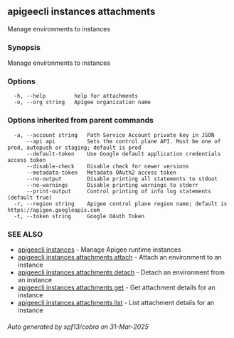 ## apigeecli instances attachments

Manage environments to instances

### Synopsis

Manage environments to instances

### Options

```
  -h, --help         help for attachments
  -o, --org string   Apigee organization name
```

### Options inherited from parent commands

```
  -a, --account string   Path Service Account private key in JSON
      --api api          Sets the control plane API. Must be one of prod, autopush or staging; default is prod
      --default-token    Use Google default application credentials access token
      --disable-check    Disable check for newer versions
      --metadata-token   Metadata OAuth2 access token
      --no-output        Disable printing all statements to stdout
      --no-warnings      Disable printing warnings to stderr
      --print-output     Control printing of info log statements (default true)
  -r, --region string    Apigee control plane region name; default is https://apigee.googleapis.com
  -t, --token string     Google OAuth Token
```

### SEE ALSO

* [apigeecli instances](apigeecli_instances.md)	 - Manage Apigee runtime instances
* [apigeecli instances attachments attach](apigeecli_instances_attachments_attach.md)	 - Attach an environment to an instance
* [apigeecli instances attachments detach](apigeecli_instances_attachments_detach.md)	 - Detach an environment from an instance
* [apigeecli instances attachments get](apigeecli_instances_attachments_get.md)	 - Get attachment details for an instance
* [apigeecli instances attachments list](apigeecli_instances_attachments_list.md)	 - List attachment details for an instance

###### Auto generated by spf13/cobra on 31-Mar-2025
